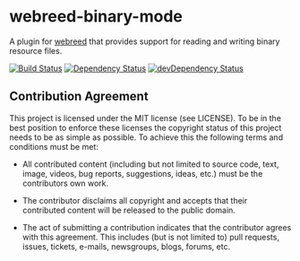 # webreed-binary-mode

A plugin for [webreed](https://github.com/webreed/webreed) that provides support for
reading and writing binary resource files.

[![Build Status](https://travis-ci.org/webreed/webreed-binary-mode.svg?branch=master)](https://travis-ci.org/webreed/webreed-binary-mode)
[![Dependency Status](https://david-dm.org/webreed/webreed-binary-mode.svg)](https://david-dm.org/webreed/webreed-binary-mode)
[![devDependency Status](https://david-dm.org/webreed/webreed-binary-mode/dev-status.svg)](https://david-dm.org/webreed/webreed-binary-mode#info=devDependencies)


## Contribution Agreement

This project is licensed under the MIT license (see LICENSE). To be in the best
position to enforce these licenses the copyright status of this project needs to
be as simple as possible. To achieve this the following terms and conditions
must be met:

- All contributed content (including but not limited to source code, text,
  image, videos, bug reports, suggestions, ideas, etc.) must be the
  contributors own work.

- The contributor disclaims all copyright and accepts that their contributed
  content will be released to the public domain.

- The act of submitting a contribution indicates that the contributor agrees
  with this agreement. This includes (but is not limited to) pull requests, issues,
  tickets, e-mails, newsgroups, blogs, forums, etc.
